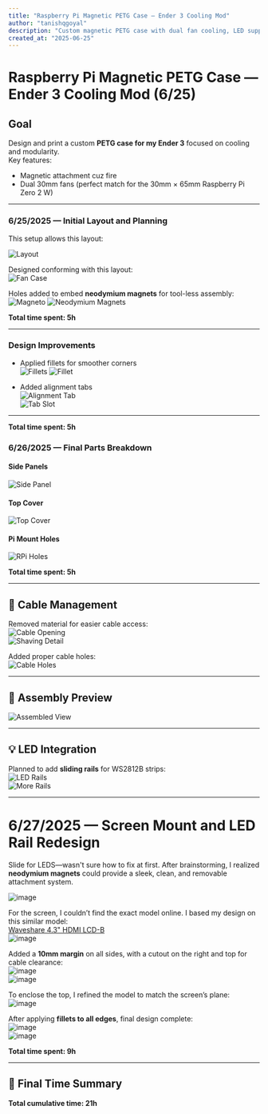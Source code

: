 ```yaml
---
title: "Raspberry Pi Magnetic PETG Case — Ender 3 Cooling Mod"
author: "tanishqgoyal"
description: "Custom magnetic PETG case with dual fan cooling, LED support, and modular screen mount for my Ender 3"
created_at: "2025-06-25"
---
```


# Raspberry Pi Magnetic PETG Case — Ender 3 Cooling Mod (6/25)

## Goal
Design and print a custom **PETG case for my Ender 3** focused on cooling and modularity.  
Key features:
- Magnetic attachment cuz fire
- Dual 30mm fans (perfect match for the 30mm × 65mm Raspberry Pi Zero 2 W)

---

### 6/25/2025 — Initial Layout and Planning

This setup allows this layout:

![Layout](https://github.com/user-attachments/assets/7193a171-dd17-445b-868b-73dc5ac8ab1e)

Designed conforming with this layout:  
![Fan Case](https://github.com/user-attachments/assets/78e39d88-5e31-4a4e-aadd-7964a1cf9395) 

Holes added to embed **neodymium magnets** for tool-less assembly:  
![Magneto](https://github.com/user-attachments/assets/c47df648-fc2f-4a52-8aad-9ebf089d2874)
![Neodymium Magnets](https://github.com/user-attachments/assets/60aa222c-18e8-44f1-af43-2551c76b5584)

**Total time spent: 5h**

---

### Design Improvements

- Applied fillets for smoother corners  
  ![Fillets](https://github.com/user-attachments/assets/f08adb94-8b14-4f51-a1ed-7486d4a8843a)
  ![Fillet](https://github.com/user-attachments/assets/63ab9967-0384-4826-8ca9-1ecd3cd61dab)  

- Added alignment tabs  
  ![Alignment Tab](https://github.com/user-attachments/assets/55e59318-e8b3-46a4-9afb-e8d176820762)  
  ![Tab Slot](https://github.com/user-attachments/assets/8d78f0bc-efd2-40da-b093-30ab285be5a5)

---
**Total time spent: 5h**

### 6/26/2025 — Final Parts Breakdown

#### Side Panels  
![Side Panel](https://github.com/user-attachments/assets/24354a62-7fb9-4df8-8bf4-b49d51dd03f6)

#### Top Cover  
![Top Cover](https://github.com/user-attachments/assets/382b640b-e576-407e-bafa-faf6cd6786c1)

#### Pi Mount Holes  
![RPi Holes](https://github.com/user-attachments/assets/a10bafca-de03-4d51-933a-a2e635011476)

**Total time spent: 5h**

---

## 🔌 Cable Management

Removed material for easier cable access:  
![Cable Opening](https://github.com/user-attachments/assets/90cd0a44-a664-41f1-b0b8-834a8f0094bc)  
![Shaving Detail](https://github.com/user-attachments/assets/04eccf04-4a87-4f5b-8e0a-34f024239bc8)

Added proper cable holes:  
![Cable Holes](https://github.com/user-attachments/assets/dbdd7ae3-2589-4436-8a20-fbb0d2a76995)

---

## 🧩 Assembly Preview

![Assembled View](https://github.com/user-attachments/assets/1e37d00f-fcf2-43e2-a7d1-22d7578a734c)

---

## 💡 LED Integration

Planned to add **sliding rails** for WS2812B strips:  
![LED Rails](https://github.com/user-attachments/assets/73b76ade-cd06-446a-8979-976c9e1852ac)  
![More Rails](https://github.com/user-attachments/assets/97e43991-d02b-4c14-8b2b-1f5bcafa7527)

---

# 6/27/2025 — Screen Mount and LED Rail Redesign

Slide for LEDS—wasn't sure how to fix at first. After brainstorming, I realized **neodymium magnets** could provide a sleek, clean, and removable attachment system.

![image](https://github.com/user-attachments/assets/078cb473-4579-43cc-a03d-5535191a0fc1)

For the screen, I couldn’t find the exact model online. I based my design on this similar model:  
[Waveshare 4.3" HDMI LCD-B](https://www.waveshare.com/4.3inch-HDMI-LCD-B.htm)  
![image](https://github.com/user-attachments/assets/b7ad5964-fbdf-43c8-bb91-b195f933497e)

Added a **10mm margin** on all sides, with a cutout on the right and top for cable clearance:  
![image](https://github.com/user-attachments/assets/b3930237-78b4-4646-a187-238d99199a52)  
![image](https://github.com/user-attachments/assets/61ea1794-9dbd-473c-90fe-ebcfc4da5365)

To enclose the top, I refined the model to match the screen’s plane:  
![image](https://github.com/user-attachments/assets/f035eaf7-d4e4-4ca0-8762-4102c2b7db6a)

After applying **fillets to all edges**, final design complete:  
![image](https://github.com/user-attachments/assets/7a48b7cb-0c8e-43d6-abef-eef99822f65b)  
![image](https://github.com/user-attachments/assets/a43e7878-2c99-4ef9-893f-4b569aac001a)

**Total time spent: 9h**

---

## 🧮 Final Time Summary

**Total cumulative time: 21h**
